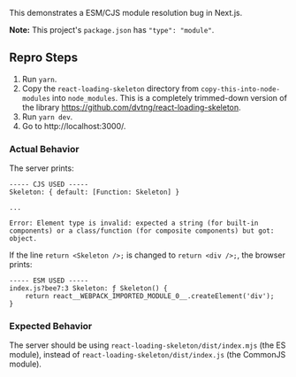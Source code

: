 This demonstrates a ESM/CJS module resolution bug in Next.js.

**Note:** This project's `package.json` has `"type": "module"`.

## Repro Steps

1. Run `yarn`.
2. Copy the `react-loading-skeleton` directory from `copy-this-into-node-modules` into `node_modules`. This is a completely trimmed-down version of the library https://github.com/dvtng/react-loading-skeleton.
3. Run `yarn dev`.
4. Go to http://localhost:3000/.

### Actual Behavior

The server prints:

```text
----- CJS USED -----
Skeleton: { default: [Function: Skeleton] }

...

Error: Element type is invalid: expected a string (for built-in components) or a class/function (for composite components) but got: object.
```

If the line `return <Skeleton />;` is changed to `return <div />;`, the browser prints:

```text
----- ESM USED -----
index.js?bee7:3 Skeleton: ƒ Skeleton() {
    return react__WEBPACK_IMPORTED_MODULE_0__.createElement('div');
}
```

### Expected Behavior

The server should be using `react-loading-skeleton/dist/index.mjs` (the ES module), instead of `react-loading-skeleton/dist/index.js` (the CommonJS module).
